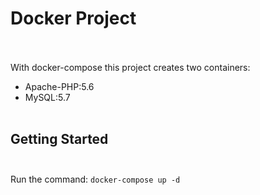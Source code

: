 # Docker Project<br /><br />

With docker-compose this project creates two containers:<br />
* Apache-PHP:5.6<br />
* MySQL:5.7<br /><br />

## Getting Started<br /><br />
Run the command: `docker-compose up -d`
